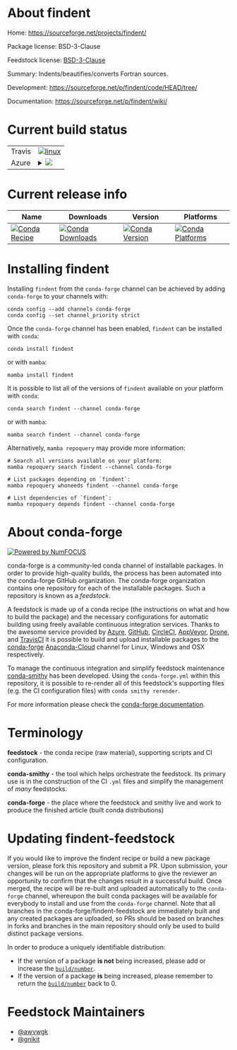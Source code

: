 About findent
=============

Home: https://sourceforge.net/projects/findent/

Package license: BSD-3-Clause

Feedstock license: [BSD-3-Clause](https://github.com/conda-forge/findent-feedstock/blob/main/LICENSE.txt)

Summary: Indents/beautifies/converts Fortran sources.

Development: https://sourceforge.net/p/findent/code/HEAD/tree/

Documentation: https://sourceforge.net/p/findent/wiki/

Current build status
====================


<table><tr>
    <td>Travis</td>
    <td>
      <a href="https://app.travis-ci.com/conda-forge/findent-feedstock">
        <img alt="linux" src="https://img.shields.io/travis/com/conda-forge/findent-feedstock/main.svg?label=Linux">
      </a>
    </td>
  </tr>
    
  <tr>
    <td>Azure</td>
    <td>
      <details>
        <summary>
          <a href="https://dev.azure.com/conda-forge/feedstock-builds/_build/latest?definitionId=10828&branchName=main">
            <img src="https://dev.azure.com/conda-forge/feedstock-builds/_apis/build/status/findent-feedstock?branchName=main">
          </a>
        </summary>
        <table>
          <thead><tr><th>Variant</th><th>Status</th></tr></thead>
          <tbody><tr>
              <td>linux_64</td>
              <td>
                <a href="https://dev.azure.com/conda-forge/feedstock-builds/_build/latest?definitionId=10828&branchName=main">
                  <img src="https://dev.azure.com/conda-forge/feedstock-builds/_apis/build/status/findent-feedstock?branchName=main&jobName=linux&configuration=linux_64_" alt="variant">
                </a>
              </td>
            </tr><tr>
              <td>linux_aarch64</td>
              <td>
                <a href="https://dev.azure.com/conda-forge/feedstock-builds/_build/latest?definitionId=10828&branchName=main">
                  <img src="https://dev.azure.com/conda-forge/feedstock-builds/_apis/build/status/findent-feedstock?branchName=main&jobName=linux&configuration=linux_aarch64_" alt="variant">
                </a>
              </td>
            </tr><tr>
              <td>linux_ppc64le</td>
              <td>
                <a href="https://dev.azure.com/conda-forge/feedstock-builds/_build/latest?definitionId=10828&branchName=main">
                  <img src="https://dev.azure.com/conda-forge/feedstock-builds/_apis/build/status/findent-feedstock?branchName=main&jobName=linux&configuration=linux_ppc64le_" alt="variant">
                </a>
              </td>
            </tr><tr>
              <td>osx_64</td>
              <td>
                <a href="https://dev.azure.com/conda-forge/feedstock-builds/_build/latest?definitionId=10828&branchName=main">
                  <img src="https://dev.azure.com/conda-forge/feedstock-builds/_apis/build/status/findent-feedstock?branchName=main&jobName=osx&configuration=osx_64_" alt="variant">
                </a>
              </td>
            </tr><tr>
              <td>osx_arm64</td>
              <td>
                <a href="https://dev.azure.com/conda-forge/feedstock-builds/_build/latest?definitionId=10828&branchName=main">
                  <img src="https://dev.azure.com/conda-forge/feedstock-builds/_apis/build/status/findent-feedstock?branchName=main&jobName=osx&configuration=osx_arm64_" alt="variant">
                </a>
              </td>
            </tr>
          </tbody>
        </table>
      </details>
    </td>
  </tr>
</table>

Current release info
====================

| Name | Downloads | Version | Platforms |
| --- | --- | --- | --- |
| [![Conda Recipe](https://img.shields.io/badge/recipe-findent-green.svg)](https://anaconda.org/conda-forge/findent) | [![Conda Downloads](https://img.shields.io/conda/dn/conda-forge/findent.svg)](https://anaconda.org/conda-forge/findent) | [![Conda Version](https://img.shields.io/conda/vn/conda-forge/findent.svg)](https://anaconda.org/conda-forge/findent) | [![Conda Platforms](https://img.shields.io/conda/pn/conda-forge/findent.svg)](https://anaconda.org/conda-forge/findent) |

Installing findent
==================

Installing `findent` from the `conda-forge` channel can be achieved by adding `conda-forge` to your channels with:

```
conda config --add channels conda-forge
conda config --set channel_priority strict
```

Once the `conda-forge` channel has been enabled, `findent` can be installed with `conda`:

```
conda install findent
```

or with `mamba`:

```
mamba install findent
```

It is possible to list all of the versions of `findent` available on your platform with `conda`:

```
conda search findent --channel conda-forge
```

or with `mamba`:

```
mamba search findent --channel conda-forge
```

Alternatively, `mamba repoquery` may provide more information:

```
# Search all versions available on your platform:
mamba repoquery search findent --channel conda-forge

# List packages depending on `findent`:
mamba repoquery whoneeds findent --channel conda-forge

# List dependencies of `findent`:
mamba repoquery depends findent --channel conda-forge
```


About conda-forge
=================

[![Powered by
NumFOCUS](https://img.shields.io/badge/powered%20by-NumFOCUS-orange.svg?style=flat&colorA=E1523D&colorB=007D8A)](https://numfocus.org)

conda-forge is a community-led conda channel of installable packages.
In order to provide high-quality builds, the process has been automated into the
conda-forge GitHub organization. The conda-forge organization contains one repository
for each of the installable packages. Such a repository is known as a *feedstock*.

A feedstock is made up of a conda recipe (the instructions on what and how to build
the package) and the necessary configurations for automatic building using freely
available continuous integration services. Thanks to the awesome service provided by
[Azure](https://azure.microsoft.com/en-us/services/devops/), [GitHub](https://github.com/),
[CircleCI](https://circleci.com/), [AppVeyor](https://www.appveyor.com/),
[Drone](https://cloud.drone.io/welcome), and [TravisCI](https://travis-ci.com/)
it is possible to build and upload installable packages to the
[conda-forge](https://anaconda.org/conda-forge) [Anaconda-Cloud](https://anaconda.org/)
channel for Linux, Windows and OSX respectively.

To manage the continuous integration and simplify feedstock maintenance
[conda-smithy](https://github.com/conda-forge/conda-smithy) has been developed.
Using the ``conda-forge.yml`` within this repository, it is possible to re-render all of
this feedstock's supporting files (e.g. the CI configuration files) with ``conda smithy rerender``.

For more information please check the [conda-forge documentation](https://conda-forge.org/docs/).

Terminology
===========

**feedstock** - the conda recipe (raw material), supporting scripts and CI configuration.

**conda-smithy** - the tool which helps orchestrate the feedstock.
                   Its primary use is in the construction of the CI ``.yml`` files
                   and simplify the management of *many* feedstocks.

**conda-forge** - the place where the feedstock and smithy live and work to
                  produce the finished article (built conda distributions)


Updating findent-feedstock
==========================

If you would like to improve the findent recipe or build a new
package version, please fork this repository and submit a PR. Upon submission,
your changes will be run on the appropriate platforms to give the reviewer an
opportunity to confirm that the changes result in a successful build. Once
merged, the recipe will be re-built and uploaded automatically to the
`conda-forge` channel, whereupon the built conda packages will be available for
everybody to install and use from the `conda-forge` channel.
Note that all branches in the conda-forge/findent-feedstock are
immediately built and any created packages are uploaded, so PRs should be based
on branches in forks and branches in the main repository should only be used to
build distinct package versions.

In order to produce a uniquely identifiable distribution:
 * If the version of a package **is not** being increased, please add or increase
   the [``build/number``](https://docs.conda.io/projects/conda-build/en/latest/resources/define-metadata.html#build-number-and-string).
 * If the version of a package **is** being increased, please remember to return
   the [``build/number``](https://docs.conda.io/projects/conda-build/en/latest/resources/define-metadata.html#build-number-and-string)
   back to 0.

Feedstock Maintainers
=====================

* [@awvwgk](https://github.com/awvwgk/)
* [@gnikit](https://github.com/gnikit/)

